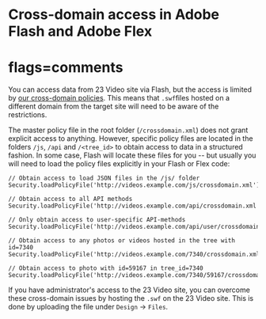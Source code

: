 # Cross-domain access in Adobe Flash and Adobe Flex
# flags=comments

You can access data from 23 Video site via Flash, but the access is limited by [our cross-domain policies](http://www.adobe.com/devnet/flashplayer/articles/cross_domain_policy.html). This means that `.swf`files hosted on a different domain from the target site will need to be aware of the restrictions.

The master policy file in the root folder (`/crossdomain.xml`) does not grant explicit access to anything. However, specific policy files are located in the folders `/js`, `/api` and `/<tree_id>` to obtain access to data in a structured fashion. In some case, Flash will locate these files for you -- but usually you will need to load the policy files explicitly in your Flash or Flex code:

    // Obtain access to load JSON files in the /js/ folder
    Security.loadPolicyFile('http://videos.example.com/js/crossdomain.xml');

    // Obtain access to all API methods
    Security.loadPolicyFile('http://videos.example.com/api/crossdomain.xml');

    // Only obtain access to user-specific API-methods
    Security.loadPolicyFile('http://videos.example.com/api/user/crossdomain.xml');

    // Obtain access to any photos or videos hosted in the tree with id=7340
    Security.loadPolicyFile('http://videos.example.com/7340/crossdomain.xml');

    // Obtain access to photo with id=59167 in tree_id=7340
    Security.loadPolicyFile('http://videos.example.com/7340/59167/crossdomain.xml');


If you have administrator's access to the 23 Video site, you can overcome these cross-domain issues by hosting the `.swf` on the 23 Video site. This is done by uploading the file under `Design` &rarr; `Files`.
